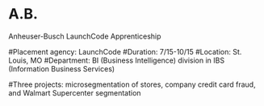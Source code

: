 # A.B.
Anheuser-Busch LaunchCode Apprenticeship

#Placement agency: LaunchCode 
#Duration: 7/15-10/15
#Location: St. Louis, MO
#Department: BI (Business Intelligence) division in IBS (Information Business Services) 

#Three projects: microsegmentation of stores, company credit card fraud, and Walmart Supercenter segmentation
